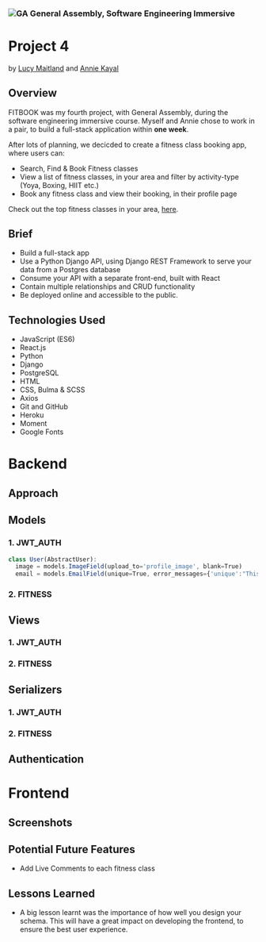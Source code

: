 ### ![GA](https://cloud.githubusercontent.com/assets/40461/8183776/469f976e-1432-11e5-8199-6ac91363302b.png) General Assembly, Software Engineering Immersive
# Project 4

by [Lucy Maitland](https://github.com/lucymait) and [Annie Kayal](https://github.com/annie-kayal)

## Overview

FITBOOK was my fourth project, with General Assembly, during the software engineering immersive course. Myself and Annie chose to work in a pair, to build a full-stack application within **one week**.

After lots of planning, we decicded to create a fitness class booking app, where users can:

- Search, Find & Book Fitness classes
- View a list of fitness classes, in your area and filter by activity-type (Yoya, Boxing, HIIT etc.)
- Book any fitness class and view their booking, in their profile page

Check out the top fitness classes in your area, [here]().

## Brief

- Build a full-stack app
- Use a Python Django API, using Django REST Framework to serve your data from a Postgres database
- Consume your API with a separate front-end, built with React
- Contain multiple relationships and CRUD functionality
- Be deployed online and accessible to the public.

## Technologies Used

- JavaScript (ES6)
- React.js
- Python
- Django
- PostgreSQL
- HTML
- CSS, Bulma & SCSS
- Axios
- Git and GitHub
- Heroku
- Moment
- Google Fonts

# Backend

## Approach 

## Models

### 1. JWT_AUTH

```js
class User(AbstractUser):
  image = models.ImageField(upload_to='profile_image', blank=True)
  email = models.EmailField(unique=True, error_messages={'unique':"This email has already been registered."})
  ```

### 2. FITNESS

## Views

### 1. JWT_AUTH

### 2. FITNESS

## Serializers

### 1. JWT_AUTH

### 2. FITNESS

## Authentication

# Frontend

## Screenshots

## Potential Future Features

- Add Live Comments to each fitness class

## Lessons Learned

- A big lesson learnt was the importance of how well you design your schema. This will have a great impact on developing the frontend, to ensure the best user experience.
